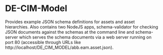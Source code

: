 # DE-CIM-Model
Provides example JSON schema definitions for assets and asset hierarchies. Also contains two NodeJS apps, schema-validator for checking JSON documents against the schemas at the command line and schema-server which serves the schema documents via a web server running on port 80 (accessible through URLs like http://localhost/DE_CIM_MODEL/abb.eam.asset.json).
